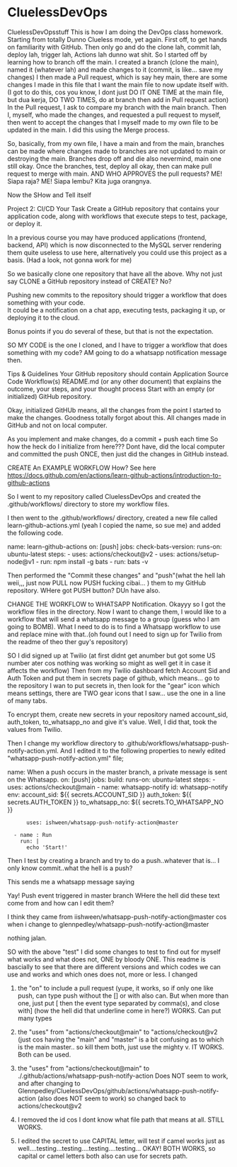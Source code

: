# CluelessDevOps
CluelessDevOpsstuff
This is how I am doing the DevOps class homework. Starting from totally Dunno Clueless mode, yet again.
First off, to get hands on familiarity with GitHub. Then only go and do the clone lah, commit lah, deploy lah, trigger lah, Actions lah dunno wat shit.
So I started off by learning how to branch off the main.
  I created a branch (clone the main), named it (whatever lah) and made changes to it (commit, is like... save my changes)
I then made a Pull request, which is say hey main, there are some changes I made in this file that I want the main file to now update itself with.
  (I got to do this, cos you know, I dont just DO IT ONE TIME at the main file, but dua kerja, DO TWO TIMES, do at branch then add in Pull request action)
  In the Pull request, I ask to compare my branch with the main branch.
Then I, myself, who made the changes, and requested a pull request to myself, then went to accept the changes that I myself made to my own file to be updated in the main.
  I did this using the Merge process.

So, basically, from my own file, I have a main and from the main, branches can be made where changes made to branches are not updated to main or destroying the main. Branches drop off and die also nevermind, main one still okay. Once the branches, test, deploy all okay, then can make pull request to merge with main. AND WHO APPROVES the pull requests? ME! Siapa raja? ME! Siapa lembu? Kita juga orangnya.

Now the SHow and Tell itself

Project 2: CI/CD
Your Task
Create a GitHub repository that contains your application code, 
along with workflows that execute steps to 
test, 
package, or 
deploy it.


In a previous course you may have produced applications (frontend, backend, API) which is now disconnected to the MySQL server rendering them quite useless to use here,
alternatively you could use this project as a basis. (Had a look, not gonna work for me)

So we basically clone one repository that have all the above. Why not just say CLONE a GitHub repository instead of CREATE? No?




Pushing new commits to the repository should trigger a workflow that 
does something with your code.  
It could be 
a notification on a chat app, 
executing tests, 
packaging it up, or 
deploying it to the cloud. 

Bonus points if you do several of these, but that is not the expectation.



SO MY CODE is the one I cloned, and I have to trigger a workflow that does something with my code?
AM going to do a whatsapp notification message then.




Tips & Guidelines
Your GitHub repository should contain
Application Source Code
Workflow(s)
README.md (or any other document) that explains the outcome, your steps, and your thought process
Start with an empty (or initialized) GitHub repository. 

Okay, initialized GitHUb means, all the changes from the point I started to make the changes. Goodness totally forgot about this. All changes made in GitHub and not on local computer.

As you implement and make changes, do a commit + push each time
So how the heck do I initialize from here??? Dont have, did the local computer and committed the push ONCE, then just did the changes in GitHub instead.



CREATE An EXAMPLE WORKFLOW
How? See here https://docs.github.com/en/actions/learn-github-actions/introduction-to-github-actions

So I went to my repository called CluelessDevOps and created the .github/workflows/ directory to store my workflow files. 

I then went to the .github/workflows/ directory, created a new file called learn-github-actions.yml (yeah I copied the name, so sue me) and added the following code.

name: learn-github-actions
on: [push]
jobs:
  check-bats-version:
    runs-on: ubuntu-latest
    steps:
      - uses: actions/checkout@v2
      - uses: actions/setup-node@v1
      - run: npm install -g bats
      - run: bats -v


Then performed the "Commit these changes" and "push"(what the hell lah weii,,, just now PULL now PUSH fucking cibai... ) them to my GitHub repository. WHere got PUSH button? DUn have also.


CHANGE THE WORKFLOW to WHATSAPP Notification.
Okayyy so I got the workflow files in the directory. Now I want to change them, I would like to a workflow that will send a whatsapp message to a group (guess who I am going to BOMB). What I need to do is to find a Whatsapp workflow to use and replace mine with that..(oh found out I need to sign up for Twilio from the readme of theo ther guy's repository)

SO I did signed up at Twilio (at first didnt get anumber but got some US number ater cos nothing was working so might as well get it in case it affects the workflow)
Then from my Twilio dashboard fetch Account Sid and Auth Token and put them in secrets page of github, which means... go to the repository I wan to put secrets in, then look for the "gear" icon which means settings, there are TWO gear icons that I saw... use the one in a line of many tabs.

To encrypt them, create new secrets in your repository named account_sid, auth_token, to_whatsapp_no and give it's value. Well, I did that, took the values from Twilio.

Then I change my workflow directory to  .github/workflows/whatsapp-push-notify-action.yml.
And I edited it to the following properties to newly edited  "whatsapp-push-notify-action.yml" file;

name: When a push occurs in the master branch, a private message is sent on the Whatsapp.
on: [push]
jobs:
  build:
    runs-on: ubuntu-latest
    steps:
      - uses: actions/checkout@main
      - name: whatsapp-notify
        id: whatsapp-notify
        env:
          account_sid: ${{ secrets.ACCOUNT_SID }}
          auth_token: ${{ secrets.AUTH_TOKEN }}
          to_whatsapp_no: ${{ secrets.TO_WHATSAPP_NO }}


          uses: ishween/whatsapp-push-notify-action@master
      
      - name : Run
        run: |
          echo 'Start!'

Then I test by creating a branch and try to do a push..whatever that is... I only know commit..what the hell is a push?

This sends me a whatsapp message saying

Yay! Push event triggered in master branch
WHere the hell did these text come from and how can I edit them?

I think they came from iishween/whatsapp-push-notify-action@master cos when i change to 
glennpedley/whatsapp-push-notify-action@master

nothing jalan.

SO with the above "test" I did some changes to test to find out for myself what works and what does not, ONE by bloody ONE.
This readme is bascially to see that there are different versions and which codes we can use and works and which ones does not, more or less.
I changed
1) the "on" to include a pull request (yupe, it works, so if only one like push, can type push without the [] or with also can. But when more than one, just put [ then the event type separated by comma(s), and close with] (how the hell did that underline come in here?)
WORKS. Can put many types

2) the "uses" from "actions/checkout@main" to  "actions/checkout@v2 (just cos having the "main" and "master" is a bit confusing as to which is the main master.. so kill them both, just use the mighty v.
IT WORKS. Both can be used. 

3) the "uses" from "actions/checkout@main" to ./.github/actions/whatsapp-push-notify-action
Does NOT seem to work, and after changing to Glennpedley/CluelessDevOps/github/actions/whatsapp-push-notify-action (also does NOT seem to work) so changed back to  actions/checkout@v2

4) I removed the id cos I dont know what file path that means at all.
STILL WORKS.
5) I edited the secret to use CAPITAL letter, will test if camel works just as well....testing...testing....testing....testing...
OKAY! BOTH WORKS, so capital or camel letters both also can use for secrets path.


